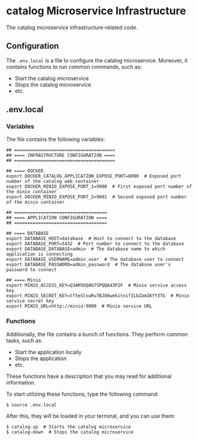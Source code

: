 # catalog Microservice Infrastructure

The catalog microservice infrastructure-related code.

## Configuration

The `.env.local` is a file to configure the catalog microservice. Moreover, it contains functions to run common
commands, such as:

* Start the catalog microservice
* Stops the catalog microservice
* etc.

## .env.local

### Variables

The file contains the following variables:

```shell
## ======================================
## ==== INFRASTRUCTURE CONFIGURATION ====
## ======================================

## ==== DOCKER
export DOCKER_CATALOG_APPLICATION_EXPOSE_PORT=8090  # Exposed port number of the catalog web container
export DOCKER_MINIO_EXPOSE_PORT_1=9000  # First exposed port number of the minio container
export DOCKER_MINIO_EXPOSE_PORT_2=9001  # Second exposed port number of the minio container

## ===================================
## ==== APPLICATION CONFIGURATION ====
## ===================================

## ==== DATABASE
export DATABASE_HOST=database  # Host to connect to the database
export DATABASE_PORT=5432  # Port number to connect to the database
export DATABASE_DATABASE=admin  # The database name to which application is connecting
export DATABASE_USERNAME=admin_user  # The database user to connect
export DATABASE_PASSWORD=admin_password  # The database user's password to connect

## ==== Minio
export MINIO_ACCESS_KEY=Q3AM3UQ867SPQQA43P2F  # Minio service access key
export MINIO_SECRET_KEY=tfteSlswRu7BJ86wekitnifILbZam1KYY3TG  # Minio service secret key
export MINIO_URL=http://minio:9000  # Minio service URL
```

### Functions

Additionally, the file contains a bunch of functions. They perform common tasks, such as:

* Start the application locally
* Stops the application
* etc.

These functions have a description that you may read for additional information.

To start utilizing these functions, type the following command:
```shell
$ source .env.local
```
After this, they will be loaded in your terminal, and you can use them:
```shell
$ catalog-up  # Starts the catalog microservice
$ catalog-down  # Stops the catalog microservice
```